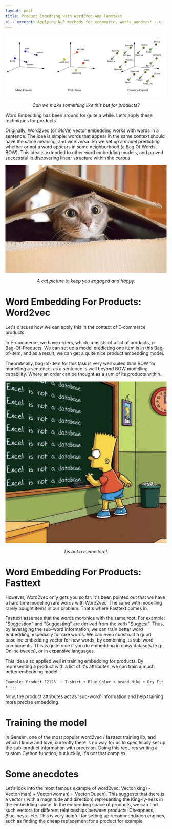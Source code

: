 ```yaml
---
layout: post
title: Product Embedding with Word2Vec And Fasttext
<!-- excerpt: Applying NLP methods for ecommerce, works wonders! -->
---
```


![image](/images/embedding.png )
<center> <em>Can we make something like this but for products? </em> </center>

Word Embedding has been around for quite a while. Let's apply these techniques for products.


Originally, Word2vec (or GloVe) vector embedding works with words in a sentence. The idea is simple: words that appear in the same context should have the same meaning, and vice versa. So we set up a model predicting whether or not a word appears in some neighborhood (a Bag Of Words, BOW). This idea is extended to other word embedding models, and proved successful in discovering linear structure within the corpus.



![image](/images/acat.jpg )
<center> <em>A cat picture to keep you engaged and happy.</em> </center>



# Word Embedding For Products: Word2vec



Let's discuss how we can apply this in the context of E-commerce products. 

In E-commerce, we have orders, which consists of a list of products, or Bag-Of-Products. We can set up a model predicting one item is in this Bag-of-item, and as a result, we can get a quite nice product embedding model.


Theoretically, bag-of-item for this task is very well suited than BOW for modelling a sentence, as a sentence is well beyond BOW modelling capability. Where an order can be thought as a sum of its products within.




![image](/images/bart-is-right.png )
<center> <em>Tis but a meme Sire!.</em> </center>



# Word Embedding For Products: Fasttext



However, Word2vec only gets you so far. It's been pointed out that we have a hard time modeling rare words with Word2vec. The same with modelling rarely bought items in our problem. That's where Fasttext comes in.

Fasttext assumes that the words morphics with the same root. For example: "Suggestion" and "Suggesting" are derived from the verb "Suggest". Thus, by leveraging the sub-word information, we can train better word embedding, especially for rare words. We can even construct a good baseline embedding vector for new words, by combining its sub-word components. This is quite nice if you do embedding in noisy datasets (e.g: Online tweets), or in expansive languages.
 

This idea also applied well in training embedding for products. By representing a product with a list of it's attributes, we can train a much better embedding model.


	Example: Product_12123  ~ T-shirt + Blue Color + brand Nike + Dry Fit + ...

Now, the product attributes act as 'sub-word' information and help training more precise embedding. 




# Training the model



In Gensim, one of the most popular word2vec / fasttext training lib, and which I know and love, currently there is no way for us to specifically set up the sub-product information with precision. Doing this requires writing a custom Cython function, but luckily, it's not that complex.



# Some anecdotes



Let's look into the most famous example of word2vec: Vector(king) - Vector(man) + Vector(woman) = Vector(Queen). This suggests that there is a vector ( with a magnitude and direction) representing the King-ly-ness in the embedding space. In the embedding space of products, we can find such vectors for different relationships between products: Cheapness, Blue-ness...etc. This is very helpful for setting up recommendation engines, such as finding the cheap replacement for a product for example.

